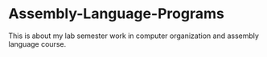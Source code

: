 # Assembly-Language-Programs
This is about my lab semester work in computer organization and assembly language course.

